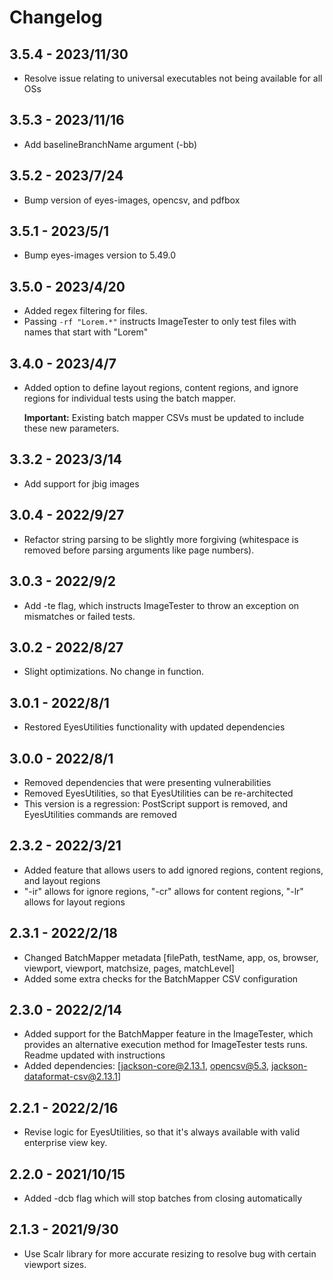 # Changelog

## 3.5.4 - 2023/11/30
- Resolve issue relating to universal executables not being available for all OSs

## 3.5.3 - 2023/11/16
- Add baselineBranchName argument (-bb)

## 3.5.2 - 2023/7/24
- Bump version of eyes-images, opencsv, and pdfbox

## 3.5.1 - 2023/5/1 
- Bump eyes-images version to 5.49.0

## 3.5.0 - 2023/4/20
- Added regex filtering for files. 
- Passing `-rf "Lorem.*"` instructs ImageTester to only test files with names that start with "Lorem"

## 3.4.0 - 2023/4/7
- Added option to define layout regions, content regions, and ignore regions for individual tests using the batch mapper. 
  
    **Important:** Existing batch mapper CSVs must be updated to include these new parameters. 
  

## 3.3.2 - 2023/3/14
- Add support for jbig images

## 3.0.4 - 2022/9/27
- Refactor string parsing to be slightly more forgiving (whitespace is removed before parsing arguments like page numbers).

## 3.0.3 - 2022/9/2
- Add -te flag, which instructs ImageTester to throw an exception on mismatches or failed tests.

## 3.0.2 - 2022/8/27
- Slight optimizations. No change in function. 

## 3.0.1 - 2022/8/1
- Restored EyesUtilities functionality with updated dependencies

## 3.0.0 - 2022/8/1
- Removed dependencies that were presenting vulnerabilities
- Removed EyesUtilities, so that EyesUtilities can be re-architected
- This version is a regression: PostScript support is removed, and EyesUtilities commands are removed

## 2.3.2 - 2022/3/21
- Added feature that allows users to add ignored regions, content regions, and layout regions
- "-ir" allows for ignore regions, "-cr" allows for content regions, "-lr" allows for layout regions

## 2.3.1 - 2022/2/18
- Changed BatchMapper metadata [filePath, testName, app, os, browser, viewport, viewport, matchsize, pages, matchLevel]
- Added some extra checks for the BatchMapper CSV configuration

## 2.3.0 - 2022/2/14
- Added support for the BatchMapper feature in the ImageTester, which provides an alternative execution method for ImageTester tests runs. Readme updated with instructions
- Added dependencies: [jackson-core@2.13.1, opencsv@5.3, jackson-dataformat-csv@2.13.1]

## 2.2.1 - 2022/2/16
- Revise logic for EyesUtilities, so that it's always available with valid enterprise view key.

## 2.2.0 - 2021/10/15
- Added -dcb flag which will stop batches from closing automatically 

## 2.1.3 - 2021/9/30
- Use Scalr library for more accurate resizing to resolve bug with certain viewport sizes. 